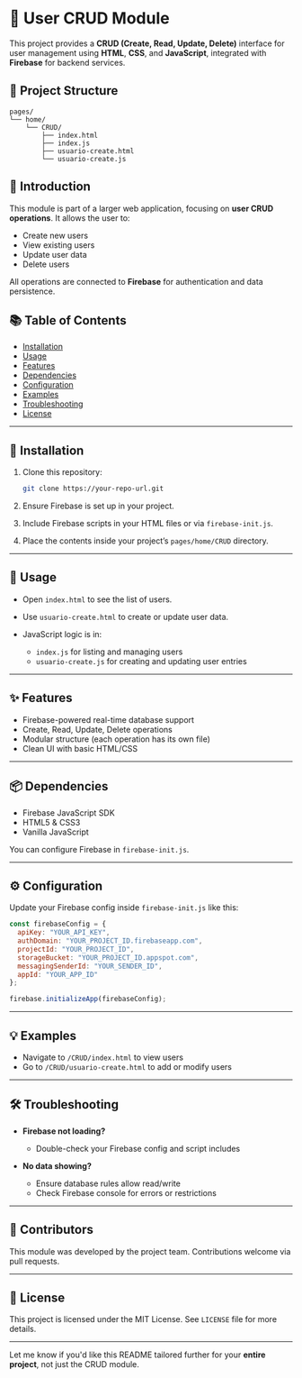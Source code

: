 # 🔧 User CRUD Module

This project provides a **CRUD (Create, Read, Update, Delete)** interface for user management using **HTML**, **CSS**, and **JavaScript**, integrated with **Firebase** for backend services.

## 📂 Project Structure

```
pages/
└── home/
    └── CRUD/
        ├── index.html
        ├── index.js
        ├── usuario-create.html
        └── usuario-create.js
```

## 📌 Introduction

This module is part of a larger web application, focusing on **user CRUD operations**. It allows the user to:

* Create new users
* View existing users
* Update user data
* Delete users

All operations are connected to **Firebase** for authentication and data persistence.

## 📚 Table of Contents

* [Installation](#installation)
* [Usage](#usage)
* [Features](#features)
* [Dependencies](#dependencies)
* [Configuration](#configuration)
* [Examples](#examples)
* [Troubleshooting](#troubleshooting)
* [License](#license)

---

## 🚀 Installation

1. Clone this repository:

   ```bash
   git clone https://your-repo-url.git
   ```
2. Ensure Firebase is set up in your project.
3. Include Firebase scripts in your HTML files or via `firebase-init.js`.
4. Place the contents inside your project’s `pages/home/CRUD` directory.

---

## 🧩 Usage

* Open `index.html` to see the list of users.
* Use `usuario-create.html` to create or update user data.
* JavaScript logic is in:

  * `index.js` for listing and managing users
  * `usuario-create.js` for creating and updating user entries

---

## ✨ Features

* Firebase-powered real-time database support
* Create, Read, Update, Delete operations
* Modular structure (each operation has its own file)
* Clean UI with basic HTML/CSS

---

## 📦 Dependencies

* Firebase JavaScript SDK
* HTML5 & CSS3
* Vanilla JavaScript

You can configure Firebase in `firebase-init.js`.

---

## ⚙️ Configuration

Update your Firebase config inside `firebase-init.js` like this:

```js
const firebaseConfig = {
  apiKey: "YOUR_API_KEY",
  authDomain: "YOUR_PROJECT_ID.firebaseapp.com",
  projectId: "YOUR_PROJECT_ID",
  storageBucket: "YOUR_PROJECT_ID.appspot.com",
  messagingSenderId: "YOUR_SENDER_ID",
  appId: "YOUR_APP_ID"
};

firebase.initializeApp(firebaseConfig);
```

---

## 💡 Examples

* Navigate to `/CRUD/index.html` to view users
* Go to `/CRUD/usuario-create.html` to add or modify users

---

## 🛠️ Troubleshooting

* **Firebase not loading?**

  * Double-check your Firebase config and script includes
* **No data showing?**

  * Ensure database rules allow read/write
  * Check Firebase console for errors or restrictions

---

## 👥 Contributors

This module was developed by the project team. Contributions welcome via pull requests.

---

## 📝 License

This project is licensed under the MIT License. See `LICENSE` file for more details.

---

Let me know if you'd like this README tailored further for your **entire project**, not just the CRUD module.
